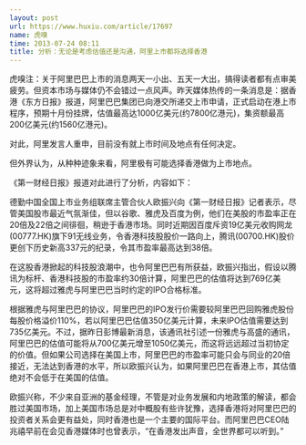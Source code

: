 ```yaml
---
layout: post
url: https://www.huxiu.com/article/17697
name: 虎嗅
time: 2013-07-24 08:11
title: 分析：无论是考虑估值还是沟通，阿里上市都将选择香港
---
```

虎嗅注：关于阿里巴巴上市的消息两天一小出、五天一大出，搞得读者都有点审美疲劳。但资本市场与媒体仍不会错过一点风声。昨天媒体热传的一条消息是：据香港《东方日报》报道，阿里巴巴集团已向港交所递交上市申请，正式启动在港上市程序，预期十月份挂牌，估值最高达1000亿美元(约7800亿港元)，集资额最高200亿美元(约1560亿港元)。

对此，阿里发言人重申，目前没有就上市时间及地点有任何决定。

但外界认为，从种种迹象来看，阿里极有可能选择香港做为上市地点。

《第一财经日报》报道对此进行了分析，内容如下：

德勤中国全国上市业务组联席主管合伙人欧振兴向《第一财经日报》记者表示，尽管美国股市最近气氛渐佳，但以谷歌、雅虎及百度为例，他们在美股的市盈率正在20倍及22倍之间徘徊，稍逊于香港市场。同时近期因百度斥资19亿美元收购网龙(00777.HK)旗下91无线业务，令香港科技股股价一路向上，腾讯(00700.HK)股价更创下历史新高337元的纪录，令其市盈率最高达到38倍。

在这股香港掀起的科技股浪潮中，也令阿里巴巴有所获益，欧振兴指出，假设以腾讯为标杆、香港科技股的市盈率约30倍计算，阿里巴巴的估值将达到769亿美元，这将超过雅虎与阿里巴巴当时约定的IPO合格标准。

根据雅虎与阿里巴巴的协议，阿里巴巴的IPO发行价需要较阿里巴巴回购雅虎股份每股价格溢价110%，若以阿里巴巴估值350亿美元计算，未来IPO估值需要达到735亿美元。不过，据昨日彭博最新消息，该通讯社引述一份雅虎与高盛的通讯，阿里巴巴的估值可能将从700亿美元增至1050亿美元，而这将远远超过当初协定的价值。但如果公司选择在美国上市，阿里巴巴的市盈率可能只会与同业的20倍接近，无法达到香港的水平，所以欧振兴认为，如果阿里巴巴在香港上市，其估值绝对不会低于在美国的估值。

欧振兴称，不少来自亚洲的基金经理，不管是对业务发展和内地政策的解读，都会胜过美国市场，加上美国市场总是对中概股有些许犹豫，选择香港将对阿里巴巴的投资者关系会更有益处，同时香港也是一个主要的国际平台。而阿里巴巴CEO陆兆禧早前在会见香港媒体时也曾表示，“在香港发出声音，全世界都可以听到。”

